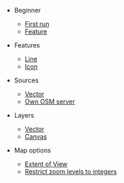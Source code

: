 * Beginner
  * [First run](beginner/first-run.md)
  * [Feature](beginner/feature.md)
    
* Features
  * [Line](features/line.md)
  * [Icon](features/icon.md)
    
* Sources
  * [Vector](sources/vector.md)
  * [Own OSM server](sources/own-osm-server.md)
    
* Layers
  * [Vector](layers/vector.md)
  * [Canvas](layers/canvas.md)

* Map options
  * [Extent of View](map-options/extent-of-view.md)
  * [Restrict zoom levels to integers](map-options/restrict-zoom-levels-to-integers.md)
